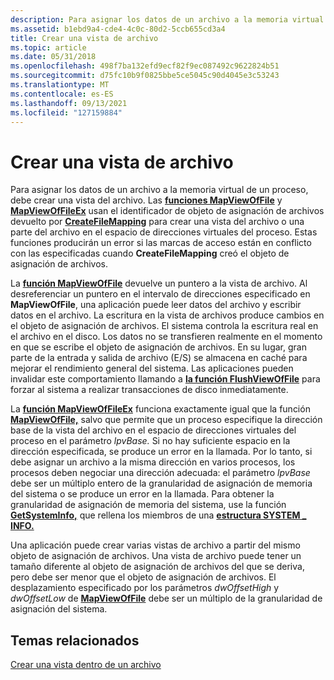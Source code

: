 ```yaml
---
description: Para asignar los datos de un archivo a la memoria virtual de un proceso, debe crear una vista del archivo.
ms.assetid: b1ebd9a4-cde4-4c0c-80d2-5ccb655cd3a4
title: Crear una vista de archivo
ms.topic: article
ms.date: 05/31/2018
ms.openlocfilehash: 498f7ba132efd9ecf82f9ec087492c9622824b51
ms.sourcegitcommit: d75fc10b9f0825bbe5ce5045c90d4045e3c53243
ms.translationtype: MT
ms.contentlocale: es-ES
ms.lasthandoff: 09/13/2021
ms.locfileid: "127159884"
---
```

# <a name="creating-a-file-view"></a>Crear una vista de archivo

Para asignar los datos de un archivo a la memoria virtual de un proceso, debe crear una vista del archivo. Las [**funciones MapViewOfFile**](/windows/win32/api/memoryapi/nf-memoryapi-mapviewoffile) y [**MapViewOfFileEx**](/windows/win32/api/memoryapi/nf-memoryapi-mapviewoffileex) usan el identificador de objeto de asignación de archivos devuelto por [**CreateFileMapping**](/windows/desktop/api/WinBase/nf-winbase-createfilemappinga) para crear una vista del archivo o una parte del archivo en el espacio de direcciones virtuales del proceso. Estas funciones producirán un error si las marcas de acceso están en conflicto con las especificadas cuando **CreateFileMapping** creó el objeto de asignación de archivos.

La [**función MapViewOfFile**](/windows/win32/api/memoryapi/nf-memoryapi-mapviewoffile) devuelve un puntero a la vista de archivo. Al desreferenciar un puntero en el intervalo de direcciones especificado en **MapViewOfFile**, una aplicación puede leer datos del archivo y escribir datos en el archivo. La escritura en la vista de archivos produce cambios en el objeto de asignación de archivos. El sistema controla la escritura real en el archivo en el disco. Los datos no se transfieren realmente en el momento en que se escribe el objeto de asignación de archivos. En su lugar, gran parte de la entrada y salida de archivo (E/S) se almacena en caché para mejorar el rendimiento general del sistema. Las aplicaciones pueden invalidar este comportamiento llamando a [**la función FlushViewOfFile**](/windows/win32/api/memoryapi/nf-memoryapi-flushviewoffile) para forzar al sistema a realizar transacciones de disco inmediatamente.

La [**función MapViewOfFileEx**](/windows/win32/api/memoryapi/nf-memoryapi-mapviewoffileex) funciona exactamente igual que la función [**MapViewOfFile,**](/windows/win32/api/memoryapi/nf-memoryapi-mapviewoffile) salvo que permite que un proceso especifique la dirección base de la vista del archivo en el espacio de direcciones virtuales del proceso en el parámetro *lpvBase.* Si no hay suficiente espacio en la dirección especificada, se produce un error en la llamada. Por lo tanto, si debe asignar un archivo a la misma dirección en varios procesos, los procesos deben negociar una dirección adecuada: el parámetro *lpvBase* debe ser un múltiplo entero de la granularidad de asignación de memoria del sistema o se produce un error en la llamada. Para obtener la granularidad de asignación de memoria del sistema, use la función [**GetSystemInfo,**](/windows/win32/api/sysinfoapi/nf-sysinfoapi-getsysteminfo) que rellena los miembros de una [**estructura SYSTEM \_ INFO.**](/windows/win32/api/sysinfoapi/ns-sysinfoapi-system_info)

Una aplicación puede crear varias vistas de archivo a partir del mismo objeto de asignación de archivos. Una vista de archivo puede tener un tamaño diferente al objeto de asignación de archivos del que se deriva, pero debe ser menor que el objeto de asignación de archivos. El desplazamiento especificado por los parámetros *dwOffsetHigh* y *dwOffsetLow* de [**MapViewOfFile**](/windows/win32/api/memoryapi/nf-memoryapi-mapviewoffile) debe ser un múltiplo de la granularidad de asignación del sistema.

## <a name="related-topics"></a>Temas relacionados

<dl> <dt>

[Crear una vista dentro de un archivo](creating-a-view-within-a-file.md)
</dt> </dl>

 

 
